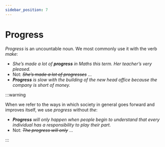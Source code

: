 ```yaml
---
sidebar_position: 7
---
```


# Progress

*Progress* is an uncountable noun. We most commonly use it with the verb *make*:

- *She’s made a lot of **progress** in Maths this term. Her teacher’s very pleased.*
- Not: *~~She’s made a lot of progresses~~* …
- ***Progress*** *is slow with the building of the new head office because the company is short of money.*

:::warning

When we refer to the ways in which society in general goes forward and improves itself, we use *progress* without *the*:

- ***Progress*** *will only happen when people begin to understand that every individual has a responsibility to play their part.*
- Not: *~~The progress will only~~* …

:::
